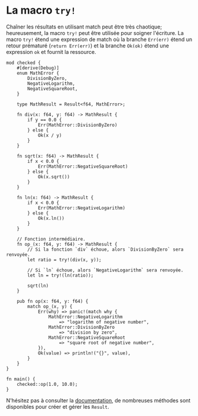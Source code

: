 # La macro `try!`

Chaîner les résultats en utilisant match peut être très chaotique; heureusement, la macro `try!` peut être utilisée pour soigner l'écriture. La macro `try!` étend une expression de match où la branche `Err(err)` étend un retour prématuré (`return Err(err)`) et la branche `Ok(ok)` étend une expression `ok` et fournit la ressource.

```rust,editable
mod checked {
    #[derive(Debug)]
    enum MathError {
        DivisionByZero,
        NegativeLogarithm,
        NegativeSquareRoot,
    }

    type MathResult = Result<f64, MathError>;

    fn div(x: f64, y: f64) -> MathResult {
        if y == 0.0 {
            Err(MathError::DivisionByZero)
        } else {
            Ok(x / y)
        }
    }

    fn sqrt(x: f64) -> MathResult {
        if x < 0.0 {
            Err(MathError::NegativeSquareRoot)
        } else {
            Ok(x.sqrt())
        }
    }

    fn ln(x: f64) -> MathResult {
        if x < 0.0 {
            Err(MathError::NegativeLogarithm)
        } else {
            Ok(x.ln())
        }
    }

    // Fonction intermédiaire.
    fn op_(x: f64, y: f64) -> MathResult {
        // Si la fonction `div` échoue, alors `DivisionByZero` sera renvoyée.
        let ratio = try!(div(x, y));

        // Si `ln` échoue, alors `NegativeLogarithm` sera renvoyée.
        let ln = try!(ln(ratio));

        sqrt(ln)
    }

    pub fn op(x: f64, y: f64) {
        match op_(x, y) {
            Err(why) => panic!(match why {
                MathError::NegativeLogarithm
                    => "logarithm of negative number",
                MathError::DivisionByZero
                    => "division by zero",
                MathError::NegativeSquareRoot
                    => "square root of negative number",
            }),
            Ok(value) => println!("{}", value),
        }
    }
}

fn main() {
    checked::op(1.0, 10.0);
}

```

N'hésitez pas à consulter la [documentation][doc], de nombreuses méthodes sont disponibles pour créer et gérer les `Result`.

[doc]: https://doc.rust-lang.org/std/result/index.html
